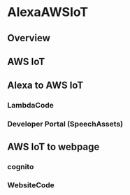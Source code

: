 # AlexaAWSIoT

## Overview

## AWS IoT

## Alexa to AWS IoT
### LambdaCode
### Developer Portal (SpeechAssets)

## AWS IoT to webpage
### cognito
### WebsiteCode
